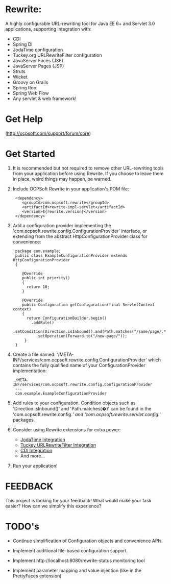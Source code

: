 Rewrite:
=================================================

A highly configurable URL-rewriting tool for Java EE 6+ and Servlet 3.0 applications, supporting integration with:

 * CDI
 * Spring DI
 * JodaTime configuration
 * Tuckey.org URLRewriteFilter configuration
 * JavaServer Faces (JSF)
 * JavaServer Pages (JSP)
 * Struts
 * Wicket
 * Groovy on Grails
 * Spring Roo
 * Spring Web Flow
 * Any servlet & web framework!

Get Help
==========
(http://ocpsoft.com/support/forum/core)

Get Started
==========

1. It is recommended but not required to remove other URL-rewriting tools from your application before using Rewrite. If you choose to leave them in place, weird things may happen, be warned.

2. Include OCPSoft Rewrite in your application's POM file:

        <dependency>
           <groupId>com.ocpsoft.rewrite</groupId>
           <artifactId>rewrite-impl-servlet</artifactId>
           <version>${rewrite.version}</version>
        </dependency>

3. Add a configuration provider implementing the 'com.ocpsoft.rewrite.config.ConfigurationProvider' interface, or extending from the abstract HttpConfigurationProvider class for convenience:

        package com.example;
        public class ExampleConfigurationProvider extends HttpConfigurationProvider
        {
	    
           @Override
           public int priority()
           {
             return 10;
           }
    
           @Override
           public Configuration getConfiguration(final ServletContext context)
           {
             return ConfigurationBuilder.begin()
               .addRule()
                 .setCondition(Direction.isInbound().and(Path.matches("/some/page/.*/")))
                 .setOperation(Forward.to("/new-page/"));
            }
        }

4. Create a file named: '/META-INF/services/com.ocpsoft.rewrite.config.ConfigurationProvider' which contains the fully qualified name of your ConfigurationProvider implementation:

        /META-INF/services/com.ocpsoft.rewrite.config.ConfigurationProvider
        ---
        com.example.ExampleConfigurationProvider

5. Add rules to your configuration. Condition objects such as 'Direction.isInbound()' and 'Path.matches(�)' can be found in the 'com.ocpsoft.rewrite.config.*' and 'com.ocpsoft.rewrite.servlet.config.*' packages.

6. Consider using Rewrite extensions for extra power:
   * [JodaTime Integration](https://github.com/ocpsoft/rewrite/tree/master/config-jodatime)
   * [Tuckey URLRewriteFilter Integration](https://github.com/ocpsoft/rewrite/tree/master/config-tuckey)
   * [CDI Integration](https://github.com/ocpsoft/rewrite/tree/master/integration-cdi)
   * And more...

7. Run your application!

FEEDBACK
========

This project is looking for your feedback! What would make your task easier? How can we simplify this experience?

TODO's
======

 * Continue simplification of Configuration objects and convenience APIs. 

 * Implement additional file-based configuration support.

 * Implement http://localhost:8080/rewrite-status monitoring tool

 * Implement parameter mapping and value injection (like in the PrettyFaces extension)
